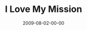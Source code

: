 ---
layout: message
category: message
series: "We Love Cincinnati"
title: "I Love My Mission"
date: 2009-08-02-00-00
message_id: 574
audio: "http://s3.amazonaws.com/crossroads-media/messages/audio/WeLoveCincy5.mp3"
audio-duration: "44:11"
notes-description: ""
notes: "http://s3.amazonaws.com/crossroads-media/documents/SN_08_01-02_09.pdf"
notes-title: "I Love My Mission (Study Notes)"
program: "http://s3.amazonaws.com/crossroads-media/documents/0801_02Program.pdf"
description: "Mark Stecher shares why he loves his mission, which primarily revolves around loving his city."
video: "http://s3.amazonaws.com/crossroads-media/messages/video/WeLoveCincy5.mp4"
video-duration: "44:11"
yt-embed-url: "//www.youtube.com/embed/xgyp2e63iLg"
video-image: "http://s3.amazonaws.com/crossroads-media/images/WeLoveCincy5-still.jpg"
tag: 
 - stecher
 - one-city
 - reachout
 - cincinnati
 - city
 - mark
 - whiz-kids
 - prison
explicit: false
---